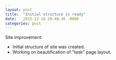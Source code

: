 ```yaml
---
layout: post
title:  "Initial structure is ready"
date:   2015-12-10 20:48:36 -0800
categories: post
---
```

Site improvement:

- Initial structure of site was created.
- Working on beautification of "task" page layout.



